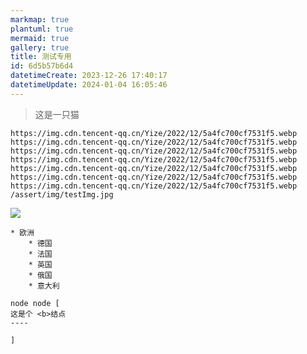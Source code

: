 ```yaml
---
markmap: true
plantuml: true
mermaid: true
gallery: true
title: 测试专用
id: 6d5b57b6d4
datetimeCreate: 2023-12-26 17:40:17
datetimeUpdate: 2024-01-04 16:05:46
---
```

> 这是一只猫


```gallery
https://img.cdn.tencent-qq.cn/Yize/2022/12/5a4fc700cf7531f5.webp
https://img.cdn.tencent-qq.cn/Yize/2022/12/5a4fc700cf7531f5.webp
https://img.cdn.tencent-qq.cn/Yize/2022/12/5a4fc700cf7531f5.webp
https://img.cdn.tencent-qq.cn/Yize/2022/12/5a4fc700cf7531f5.webp
https://img.cdn.tencent-qq.cn/Yize/2022/12/5a4fc700cf7531f5.webp
https://img.cdn.tencent-qq.cn/Yize/2022/12/5a4fc700cf7531f5.webp
https://img.cdn.tencent-qq.cn/Yize/2022/12/5a4fc700cf7531f5.webp
/assert/img/testImg.jpg

```


![](https://img.cdn.tencent-qq.cn/Yize/2022/12/5a4fc700cf7531f5.webp)

```mindmap
* 欧洲
	* 德国
	* 法国
	* 英国
	* 俄国
	* 意大利
```

```uml
node node [
这是个 <b>结点
----

]
```